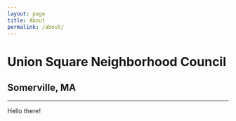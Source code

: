 ```yaml
---
layout: page
title: About
permalink: /about/
---
```


# Union Square Neighborhood Council

## Somerville, MA

****

Hello there!



